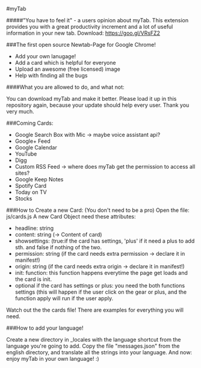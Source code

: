 #myTab

#####"You have to feel it"  - a users opinion about myTab. This extension provides you with a great productivity increment and a lot of useful information in your new tab. Download: https://goo.gl/VRsFZ2

###The first open source Newtab-Page for Google Chrome! 

<ul>
	<li>Add your own lanugage! </li>
	<li>Add a card which is helpful for everyone </li>
	<li>Upload an awesome (free licensed) image </li>
	<li>Help with finding all the bugs</li>
</ul>

####What you are allowed to do, and what not: 
<p> You can download myTab and make it better. Please load it up in this repository again, because your update should help every user. Thank you very much. </p>

###Coming Cards:
<ul>
	<li>Google Search Box with Mic -> maybe voice assistant api?</li>
	<li>Google+ Feed</li>
	<li>Google Calendar </li>
	<li>YouTube</li>
	<li>Digg</li>
	<li>Custom RSS Feed -> where does myTab get the permission to access all sites?</li>
	<li>Google Keep Notes</li>
	<li>Spotify Card</li>
	<li>Today on TV</li>
	<li>Stocks</li>
</ul>

###How to Create a new Card: (You don't need to be a pro)
Open the file: js/cards.js 
A new Card Object need these attributes: 
<ul> 
<li> headline: string</li>
<li> content: string (-> Content of card)</li>
<li> showsettings: (true:if the card has settings, 'plus' if it need a plus to add sth. and false if nothing of the two. </li>
<li> permission: string (if the card needs extra permission -> declare it in manifest!)</li>
<li> origin: string (if the card needs extra origin -> declare it in manifest!)</li>
<li> init: function: this function happens everytime the page get loads and the card is init.</li>
<li> optional if the card has settings or plus: you need the both functions settings (this will happen if the user click on the gear or plus, and the function apply will run if the user apply.</li>
</ul>
Watch out the the cards file! There are examples for everything you will need.

###How to add your language! 
<p> 
	Create a new directory in _locales with the language shortcut from the language you're going to add. Copy the file "messages.json" from the english directory, and translate all the strings into your language. And now: enjoy myTab in your own language! :)
</p>
